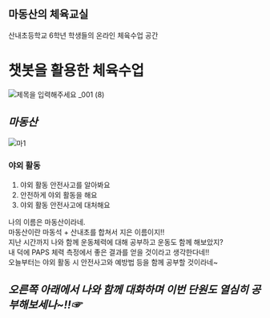 ## 마동산의 체육교실

산내초등학교 6학년 학생들의 온라인 체육수업 공간

# **챗봇**을 활용한 체육수업
![제목을 입력해주세요 _001 (8)](https://user-images.githubusercontent.com/80457065/116189861-8e3f1880-a764-11eb-8357-c9c0ac43e1cf.png)

## *마동산*
![마1](https://user-images.githubusercontent.com/80457065/115669847-b2c17c00-a383-11eb-8db9-9c3d5c8800db.jpg)


### 야외 활동

1. 야외 활동 안전사고를 알아봐요
2. 안전하게 야외 활동을 해요
3. 야외 활동 안전사고에 대처해요

나의 이름은 마동산이라네.  
마동산이란 마동석 + 산내초를 합쳐서 지은 이름이지!!  
지난 시간까지 나와 함께 운동체력에 대해 공부하고 운동도 함께 해보았지?  
내 덕에 PAPS 체력 측정에서 좋은 결과를 얻을 것이라고 생각한다네!!  
오늘부터는 야외 활동 시 안전사고와 예방법 등을 함께 공부할 것이라네~  
## *오른쪽 아래에서 나와 함께 대화하며 이번 단원도 열심히 공부해보세나~!!☞* ##
